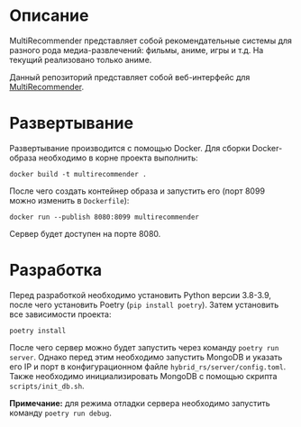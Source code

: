 # Описание

MultiRecommender представляет собой рекомендательные системы для разного рода медиа-развлечений: фильмы, аниме, игры и т.д. На текущий реализовано только аниме.

Данный репозиторий представляет собой веб-интерфейс для [MultiRecommender](https://github.com/CapBlood/multi-recommender.git).

# Развертывание
Развертывание производится с помощью Docker. Для сборки Docker-образа необходимо в корне проекта выполнить:
```
docker build -t multirecommender .
```

После чего создать контейнер образа и запустить его (порт 8099 можно изменить в `Dockerfile`):
```
docker run --publish 8080:8099 multirecommender
```

Сервер будет доступен на порте 8080.

# Разработка

Перед разработкой необходимо установить Python версии 3.8-3.9, после чего установить Poetry (`pip install poetry`). Затем установить все зависимости проекта:
```
poetry install
```

После чего сервер можно будет запустить через команду `poetry run server`. Однако перед этим необходимо запустить MongoDB и указать его IP и порт в конфигурационном файле `hybrid_rs/server/config.toml`. Также необходимо инициализировать MongoDB с помощью скрипта `scripts/init_db.sh`.

**Примечание:** для режима отладки сервера необходимо запустить команду `poetry run debug`.